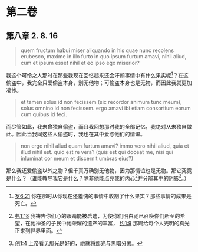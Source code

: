 # 第二卷
## 第八章 2. 8. 16

> quem fructum habui miser aliquando in his quae nunc recolens erubesco, maxime in illo furto in quo ipsum furtum amavi, nihil aliud, cum et ipsum esset nihil et eo ipso ego miserior?

我这个可怜之人那时在那些我现在回忆起来还会汗颜事情中有什么果实呢[^1]？在这偷盗中，我完全只爱偷盗本身，别无他物；可偷盗本身也是无物，而因此我就更加凄惨。

[^1]: [罗6:21](https://biblehub.com/romans/6-21.htm) 你在那时从你现在还羞愧的事情中收割了什么果实？那些事情的成果是死亡。

> et tamen solus id non fecissem (sic recordor animum tunc meum), solus omnino id non fecissem. ergo amavi ibi etiam consortium eorum cum quibus id feci.

而尽管如此，我未曾独自偷盗，而且我回想那时我的全部记忆，我绝对从未独自做此。因此当我同这些人偷盗时，我也在其中爱与他们的情谊。

> non ergo nihil aliud quam furtum amavi? immo vero nihil aliud, quia et illud nihil est. quid est re vera? (quis est qui doceat me, nisi qui inluminat cor meum et discernit umbras eius?)

那么我还爱偷盗以外之物？但千真万确别无他物，因为那情谊也是无物。那它究竟是什么？（谁能教导我它是什么？除非他能点亮我的内心[^2]并分辨其中的阴影[^3]。）

[^2]: [弗1:18](https://biblehub.com/ephesians/1-18.htm) 我祷告你们心的眼睛能被启迪，为使你们明白祂已召唤你们所至的希望，在祂神圣的子民中祂荣耀的遗产的丰富， [约1:9](https://biblehub.com/john/1-9.htm) 那赐给每个人光明的真光正来到世界里面。

[^3]: [创1:4](https://biblehub.com/genesis/1-4.htm) 上帝看见那光是好的，祂就将那光与黑暗分离。
